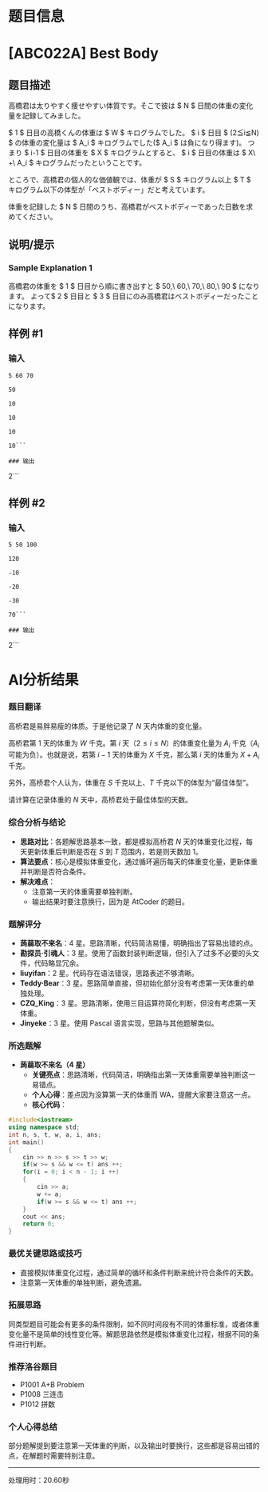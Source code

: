 # 题目信息

# [ABC022A] Best Body

## 题目描述

[problemUrl]: https://atcoder.jp/contests/abc022/tasks/abc022_a

高橋君は太りやすく痩せやすい体質です。そこで彼は $ N $ 日間の体重の変化量を記録してみました。

$ 1 $ 日目の高橋くんの体重は $ W $ キログラムでした。 $ i $ 日目 $ (2≦i≦N) $ の体重の変化量は $ A_i $ キログラムでした($ A_i $ は負になり得ます)。 つまり $ i-1 $ 日目の体重を $ X $ キログラムとすると、 $ i $ 日目の体重は $ X\ +\ A_i $ キログラムだったということです。

ところで、高橋君の個人的な価値観では、体重が $ S $ キログラム以上 $ T $ キログラム以下の体型が「ベストボディー」だと考えています。

体重を記録した $ N $ 日間のうち、高橋君がベストボディーであった日数を求めてください。

## 说明/提示

### Sample Explanation 1

高橋君の体重を $ 1 $ 日目から順に書き出すと $ 50,\ 60,\ 70,\ 80,\ 90 $ になります。 よって$ 2 $ 日目と $ 3 $ 日目にのみ高橋君はベストボディーだったことになります。

## 样例 #1

### 输入

```
5 60 70

50

10

10

10

10```

### 输出

```
2```

## 样例 #2

### 输入

```
5 50 100

120

-10

-20

-30

70```

### 输出

```
2```

# AI分析结果

### 题目翻译
高桥君是易胖易瘦的体质。于是他记录了 $N$ 天内体重的变化量。

高桥君第 1 天的体重为 $W$ 千克。第 $i$ 天（$2\leq i\leq N$）的体重变化量为 $A_i$ 千克（$A_i$ 可能为负）。也就是说，若第 $i - 1$ 天的体重为 $X$ 千克，那么第 $i$ 天的体重为 $X + A_i$ 千克。

另外，高桥君个人认为，体重在 $S$ 千克以上、$T$ 千克以下的体型为“最佳体型”。

请计算在记录体重的 $N$ 天中，高桥君处于最佳体型的天数。

### 综合分析与结论
- **思路对比**：各题解思路基本一致，都是模拟高桥君 $N$ 天的体重变化过程，每天更新体重后判断是否在 $S$ 到 $T$ 范围内，若是则天数加 1。
- **算法要点**：核心是模拟体重变化，通过循环遍历每天的体重变化量，更新体重并判断是否符合条件。
- **解决难点**：
    - 注意第一天的体重需要单独判断。
    - 输出结果时要注意换行，因为是 AtCoder 的题目。

### 题解评分
- **蒟蒻取不来名**：4 星。思路清晰，代码简洁易懂，明确指出了容易出错的点。
- **勘探员·引魂人**：3 星。使用了函数封装判断逻辑，但引入了过多不必要的头文件，代码略显冗余。
- **liuyifan**：2 星。代码存在语法错误，思路表述不够清晰。
- **Teddy·Bear**：3 星。思路简单直接，但初始化部分没有考虑第一天体重的单独处理。
- **CZQ_King**：3 星。思路清晰，使用三目运算符简化判断，但没有考虑第一天体重。
- **Jinyeke**：3 星。使用 Pascal 语言实现，思路与其他题解类似。

### 所选题解
- **蒟蒻取不来名（4 星）**
    - **关键亮点**：思路清晰，代码简洁，明确指出第一天体重需要单独判断这一易错点。
    - **个人心得**：差点因为没算第一天的体重而 WA，提醒大家要注意这一点。
    - **核心代码**：
```cpp
#include<iostream>
using namespace std;
int n, s, t, w, a, i, ans;
int main()
{
    cin >> n >> s >> t >> w;
    if(w >= s && w <= t) ans ++;
    for(i = 0; i < n - 1; i ++)
    {
        cin >> a;
        w += a;
        if(w >= s && w <= t) ans ++;
    }
    cout << ans;
    return 0;
}
```

### 最优关键思路或技巧
- 直接模拟体重变化过程，通过简单的循环和条件判断来统计符合条件的天数。
- 注意第一天体重的单独判断，避免遗漏。

### 拓展思路
同类型题目可能会有更多的条件限制，如不同时间段有不同的体重标准，或者体重变化量不是简单的线性变化等。解题思路依然是模拟体重变化过程，根据不同的条件进行判断。

### 推荐洛谷题目
- P1001 A+B Problem
- P1008 三连击
- P1012 拼数

### 个人心得总结
部分题解提到要注意第一天体重的判断，以及输出时要换行，这些都是容易出错的点，在解题时需要特别注意。 

---
处理用时：20.60秒